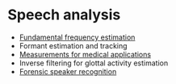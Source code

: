 # Speech analysis

-   [Fundamental frequency estimation](Analysis/Fundamental_frequency_estimation.md)
-   Formant estimation and tracking
- [Measurements for medical applications](Analysis/Measurements_for_medical_applications.md)
-   Inverse filtering for glottal activity
    estimation
- [Forensic speaker recognition](forensic-analysis)
